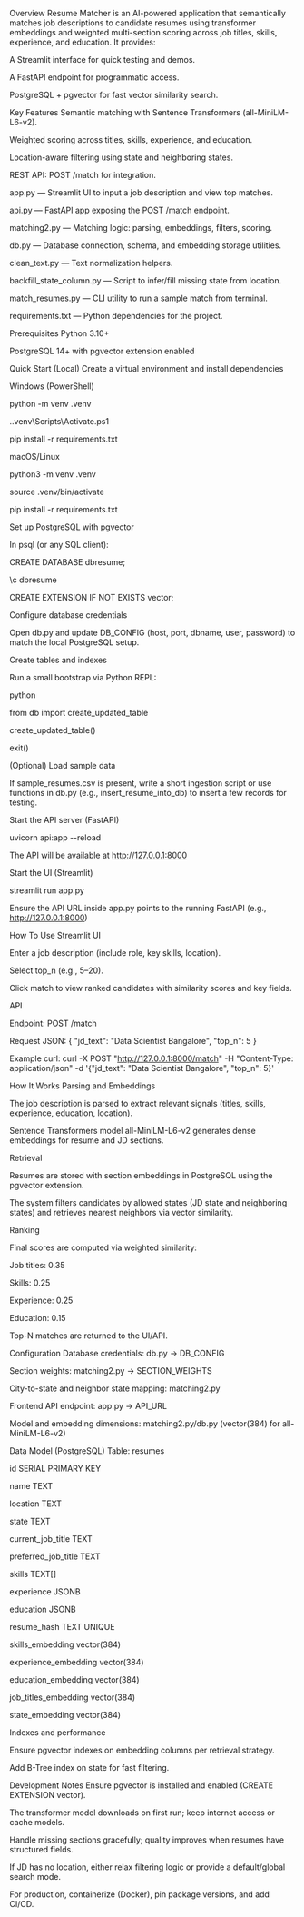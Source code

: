 Overview
Resume Matcher is an AI-powered application that semantically matches job descriptions to candidate resumes using transformer embeddings and weighted multi-section scoring across job titles, skills, experience, and education. It provides:

A Streamlit interface for quick testing and demos.

A FastAPI endpoint for programmatic access.

PostgreSQL + pgvector for fast vector similarity search.

Key Features
Semantic matching with Sentence Transformers (all-MiniLM-L6-v2).

Weighted scoring across titles, skills, experience, and education.

Location-aware filtering using state and neighboring states.

REST API: POST /match for integration.


app.py — Streamlit UI to input a job description and view top matches.

api.py — FastAPI app exposing the POST /match endpoint.

matching2.py — Matching logic: parsing, embeddings, filters, scoring.

db.py — Database connection, schema, and embedding storage utilities.

clean_text.py — Text normalization helpers.

backfill_state_column.py — Script to infer/fill missing state from location.

match_resumes.py — CLI utility to run a sample match from terminal.

requirements.txt — Python dependencies for the project.



Prerequisites
Python 3.10+

PostgreSQL 14+ with pgvector extension enabled



Quick Start (Local)
Create a virtual environment and install dependencies

Windows (PowerShell)

python -m venv .venv

..venv\Scripts\Activate.ps1

pip install -r requirements.txt

macOS/Linux

python3 -m venv .venv

source .venv/bin/activate

pip install -r requirements.txt

Set up PostgreSQL with pgvector

In psql (or any SQL client):

CREATE DATABASE dbresume;

\c dbresume

CREATE EXTENSION IF NOT EXISTS vector;

Configure database credentials

Open db.py and update DB_CONFIG (host, port, dbname, user, password) to match the local PostgreSQL setup.

Create tables and indexes

Run a small bootstrap via Python REPL:

python

from db import create_updated_table

create_updated_table()

exit()

(Optional) Load sample data

If sample_resumes.csv is present, write a short ingestion script or use functions in db.py (e.g., insert_resume_into_db) to insert a few records for testing.

Start the API server (FastAPI)

uvicorn api:app --reload

The API will be available at http://127.0.0.1:8000

Start the UI (Streamlit)

streamlit run app.py

Ensure the API URL inside app.py points to the running FastAPI (e.g., http://127.0.0.1:8000)

How To Use
Streamlit UI

Enter a job description (include role, key skills, location).

Select top_n (e.g., 5–20).

Click match to view ranked candidates with similarity scores and key fields.

API

Endpoint: POST /match

Request JSON:
{
"jd_text": "Data Scientist Bangalore",
"top_n": 5
}

Example curl:
curl -X POST "http://127.0.0.1:8000/match"
-H "Content-Type: application/json"
-d '{"jd_text": "Data Scientist Bangalore", "top_n": 5}'

How It Works
Parsing and Embeddings

The job description is parsed to extract relevant signals (titles, skills, experience, education, location).

Sentence Transformers model all-MiniLM-L6-v2 generates dense embeddings for resume and JD sections.

Retrieval

Resumes are stored with section embeddings in PostgreSQL using the pgvector extension.

The system filters candidates by allowed states (JD state and neighboring states) and retrieves nearest neighbors via vector similarity.

Ranking

Final scores are computed via weighted similarity:

Job titles: 0.35

Skills: 0.25

Experience: 0.25

Education: 0.15

Top-N matches are returned to the UI/API.

Configuration
Database credentials: db.py → DB_CONFIG

Section weights: matching2.py → SECTION_WEIGHTS

City-to-state and neighbor state mapping: matching2.py

Frontend API endpoint: app.py → API_URL

Model and embedding dimensions: matching2.py/db.py (vector(384) for all-MiniLM-L6-v2)

Data Model (PostgreSQL)
Table: resumes

id SERIAL PRIMARY KEY

name TEXT

location TEXT

state TEXT

current_job_title TEXT

preferred_job_title TEXT

skills TEXT[]

experience JSONB

education JSONB

resume_hash TEXT UNIQUE

skills_embedding vector(384)

experience_embedding vector(384)

education_embedding vector(384)

job_titles_embedding vector(384)

state_embedding vector(384)

Indexes and performance

Ensure pgvector indexes on embedding columns per retrieval strategy.

Add B-Tree index on state for fast filtering.

Development Notes
Ensure pgvector is installed and enabled (CREATE EXTENSION vector).

The transformer model downloads on first run; keep internet access or cache models.

Handle missing sections gracefully; quality improves when resumes have structured fields.

If JD has no location, either relax filtering logic or provide a default/global search mode.

For production, containerize (Docker), pin package versions, and add CI/CD.
